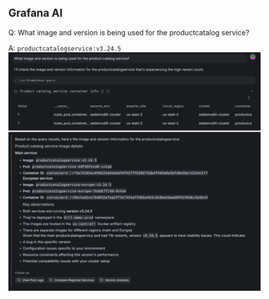 ## Grafana AI
Q: What image and version is being used for the productcatalog service?

A: `productcatalogservice:v3.24.5`
![prompt](/images/breakout_3/2.2-grafana-assistant-1.png)
![answer](/images/breakout_3/2.2-grafana-assistant-2.png)
